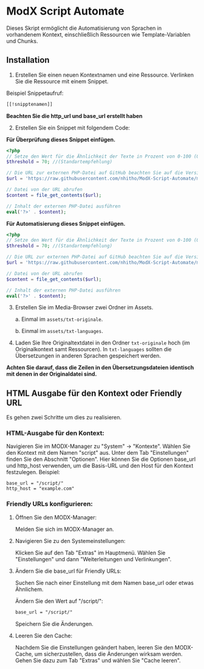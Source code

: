 # ModX Script Automate

Dieses Skript ermöglicht die Automatisierung von Sprachen in vorhandenem Kontext, einschließlich Ressourcen wie Template-Variablen und Chunks.

## Installation

1.  Erstellen Sie einen neuen Kontextnamen und eine Ressource. Verlinken Sie die Ressource mit einem Snippet.

  Beispiel Snippetaufruf:
```html
[[!snipptenamen]]
```
  **Beachten Sie die http_url und base_url erstellt haben**

2.  Erstellen Sie ein Snippet mit folgendem Code:


  **Für Überprüfung dieses Snippet einfügen.**
   ```php
  <?php
  // Setze den Wert für die Ähnlichkeit der Texte in Prozent von 0-100 (0 für keine Ähnlichkeit, 100 für identische Texte)
  $threshold = 70; //(Standartempfehlung)
  
  // Die URL zur externen PHP-Datei auf GitHub beachten Sie auf die Versionsnummer
  $url = 'https://raw.githubusercontent.com/nhitho/ModX-Script-Automate/main/CheckSources-release-v1.php';

  // Datei von der URL abrufen
  $content = file_get_contents($url);
  
  // Inhalt der externen PHP-Datei ausführen
  eval('?>' . $content);

  ```


  **Für Automatisierung dieses Snippet einfügen.**
  ```php
  <?php
  // Setze den Wert für die Ähnlichkeit der Texte in Prozent von 0-100 (0 für keine Ähnlichkeit, 100 für identische Texte)
  $threshold = 70; //(Standartempfehlung)
  
  // Die URL zur externen PHP-Datei auf GitHub beachten Sie auf die Versionsnummer
  $url = 'https://raw.githubusercontent.com/nhitho/ModX-Script-Automate/main/Automate-Content-v-002a-alpha.php';

  // Datei von der URL abrufen
  $content = file_get_contents($url);
  
  // Inhalt der externen PHP-Datei ausführen
  eval('?>' . $content);

  ```

3.  Erstellen Sie im Media-Browser zwei Ordner im Assets.

    a. Einmal im `assets/txt-originale`.

    b. Einmal im `assets/txt-languages`.

4.  Laden Sie Ihre Originaltextdatei in den Ordner `txt-originale` hoch (im Originalkontext samt Ressourcen). In `txt-languages` sollten die Übersetzungen in anderen Sprachen gespeichert werden.

   **Achten Sie darauf, dass die Zeilen in den Übersetzungsdateien identisch mit denen in der Originaldatei sind.**

## HTML Ausgabe für den Kontext oder Friendly URL

  Es gehen zwei Schritte um dies zu realisieren.

### HTML-Ausgabe für den Kontext:

  Navigieren Sie im MODX-Manager zu "System" -> "Kontexte".
  Wählen Sie den Kontext mit dem Namen "script" aus.
  Unter dem Tab "Einstellungen" finden Sie den Abschnitt "Optionen".
  Hier können Sie die Optionen base_url und http_host verwenden, um die Basis-URL und den Host für den Kontext festzulegen.
  Beispiel:

  ```plaintext
  base_url = "/script/"
  http_host = "example.com"
  ```
### Friendly URLs konfigurieren:

1.  Öffnen Sie den MODX-Manager:

    Melden Sie sich im MODX-Manager an.
2.  Navigieren Sie zu den Systemeinstellungen:

    Klicken Sie auf den Tab "Extras" im Hauptmenü.
    Wählen Sie "Einstellungen" und dann "Weiterleitungen und Verlinkungen".
3.  Ändern Sie die base_url für Friendly URLs:

    Suchen Sie nach einer Einstellung mit dem Namen base_url oder etwas Ähnlichem.

    Ändern Sie den Wert auf "/script/":

    ```html
    base_url = "/script/"
    ```

    Speichern Sie die Änderungen.
  
4.  Leeren Sie den Cache:

    Nachdem Sie die Einstellungen geändert haben, leeren Sie den MODX-Cache, um sicherzustellen, dass die Änderungen wirksam werden.
    Gehen Sie dazu zum Tab "Extras" und wählen Sie "Cache leeren".
